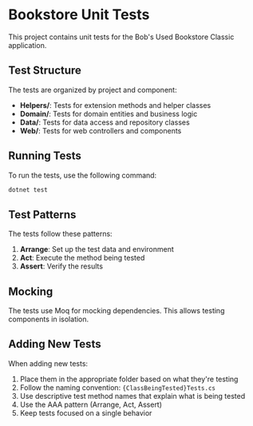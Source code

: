 # Bookstore Unit Tests

This project contains unit tests for the Bob's Used Bookstore Classic application.

## Test Structure

The tests are organized by project and component:

- **Helpers/**: Tests for extension methods and helper classes
- **Domain/**: Tests for domain entities and business logic
- **Data/**: Tests for data access and repository classes
- **Web/**: Tests for web controllers and components

## Running Tests

To run the tests, use the following command:

```bash
dotnet test
```

## Test Patterns

The tests follow these patterns:

1. **Arrange**: Set up the test data and environment
2. **Act**: Execute the method being tested
3. **Assert**: Verify the results

## Mocking

The tests use Moq for mocking dependencies. This allows testing components in isolation.

## Adding New Tests

When adding new tests:

1. Place them in the appropriate folder based on what they're testing
2. Follow the naming convention: `{ClassBeingTested}Tests.cs`
3. Use descriptive test method names that explain what is being tested
4. Use the AAA pattern (Arrange, Act, Assert)
5. Keep tests focused on a single behavior